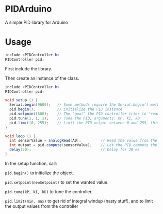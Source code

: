# PIDArduino
A simple PID library for Arduino

# Usage
```java
include <PIDController.h>
PIDController pid;
```

First include the library.

Then create an instance of the class.

```java
include <PIDController.h>
PIDController pid;

void setup () {
  Serial.begin(9600);   // Some methods require the Serial.begin() method to be called first
  pid.begin();          // initialize the PID instance
  pid.setpoint(600);    // The "goal" the PID controller tries to "reach"
  pid.tune(1, 1, 1);    // Tune the PID, arguments: kP, kI, kD
  pid.limit(0, 255);    // Limit the PID output between 0 and 255, this is important to get rid of integral windup!
}

void loop () {
  int sensorValue = analogRead(A0);         // Read the value from the sensor
  int output = pid.compute(sensorValue);    // Let the PID compute the value, returns the optimal output
  delay(30);                                // Delay for 30 ms
}
```

In the setup function, call:

`pid.begin()` to initialize the object.

`pid.setpoint(newSetpoint)` to set the wanted value.

`pid.tune(kP, kI, kD)` to tune the controller.

`pid.limit(min, max)` to get rid of integral windup (nasty stuff), and to limit the output values from the controller
